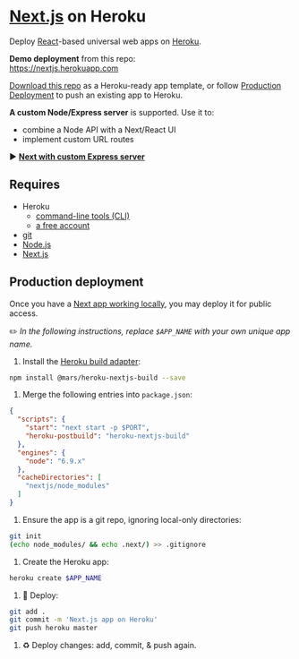 #  [Next.js](https://zeit.co/blog/next) on Heroku

Deploy [React](https://facebook.github.io/react/)-based universal web apps on [Heroku](https://www.heroku.com/home).

**Demo deployment** from this repo:  
https://nextjs.herokuapp.com

[Download this repo](https://github.com/mars/heroku-nextjs/archive/master.zip) as a Heroku-ready app template, or follow [Production Deployment](#production-deployment) to push an existing app to Heroku.

**A custom Node/Express server** is supported. Use it to:

* combine a Node API with a Next/React UI
* implement custom URL routes

▶️ **[Next with custom Express server](https://github.com/mars/heroku-nextjs-custom-server-express)**

## Requires

* Heroku
  * [command-line tools (CLI)](https://devcenter.heroku.com/articles/heroku-command-line)
  * [a free account](https://signup.heroku.com)
* [git](https://git-scm.com/book/en/v2/Getting-Started-Installing-Git)
* [Node.js](https://nodejs.org)
* [Next.js](https://github.com/zeit/next.js)

## Production deployment

Once you have a [Next app working locally](https://github.com/zeit/next.js#how-to-use), you may deploy it for public access.

✏️ *In the following instructions, replace `$APP_NAME` with your own unique app name.*

1. Install the [Heroku build adapter](https://github.com/mars/heroku-nextjs-build/blob/master/bin/heroku-nextjs-build):

  ```bash
  npm install @mars/heroku-nextjs-build --save
  ```
1. Merge the following entries into `package.json`:

  ```json
  {
    "scripts": {
      "start": "next start -p $PORT",
      "heroku-postbuild": "heroku-nextjs-build"
    },
    "engines": {
      "node": "6.9.x"
    },
    "cacheDirectories": [
      "nextjs/node_modules"
    ]
  }
  ```
1. Ensure the app is a git repo, ignoring local-only directories:

  ```bash
  git init
  (echo node_modules/ && echo .next/) >> .gitignore
  ```
1. Create the Heroku app:

  ```bash
  heroku create $APP_NAME
  ```
1. 🚀 Deploy:

  ```bash
  git add .
  git commit -m 'Next.js app on Heroku'
  git push heroku master
  ```
1. ♻️ Deploy changes: add, commit, & push again.
